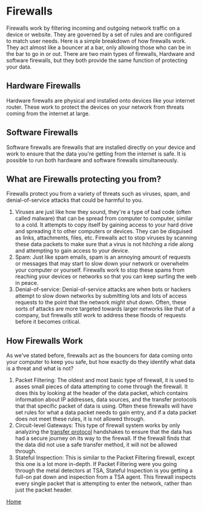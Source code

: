# Firewalls
 Firewalls work by filtering incoming and outgoing network traffic on a device or website. They are governed by a set of rules and are configured to match user needs. Here is a simple breakdown of how firewalls work. They act almost like a bouncer at a bar, only allowing those who can be in the bar to go in or out. There are two main types of firewalls, Hardware and software firewalls, but they both provide the same function of protecting your data. 
## Hardware Firewalls 
Hardware firewalls are physical and installed onto devices like your internet router. These work to protect the devices on your network from threats coming from the internet at large. 
## Software Firewalls
Software firewalls are firewalls that are installed directly on your device and work to ensure that the data you're getting from the internet is safe. It is possible to run both hardware and software firewalls simultaneously. 

## What are Firewalls protecting you from? 
Firewalls protect you from a variety of threats such as viruses, spam, and denial-of-service attacks that could be harmful to you. 
1. Viruses are just like how they sound, they're a type of bad code (often called malware) that can be spread from computer to computer, similar to a cold. It attempts to copy itself by gaining access to your hard drive and spreading it to other computers or devices. They can be disguised as links, attachments, files, etc. Firewalls act to stop viruses by scanning these data packets to make sure that a virus is not hitching a ride along and attempting to gain access to your device.
2. Spam: Just like spam emails, spam is an annoying amount of requests or messages that may start to slow down your network or overwhelm your computer or yourself. Firewalls work to stop these spams from reaching your devices or networks so that you can keep surfing the web in peace.
3. Denial-of-service: Denial-of-service attacks are when bots or hackers attempt to slow down networks by submitting lots and lots of access requests to the point that the network might shut down. Often, these sorts of attacks are more targeted towards larger networks like that of a company, but firewalls still work to address these floods of requests before it becomes critical. 

## How Firewalls Work
As we've stated before, firewalls act as the bouncers for data coming onto your computer to keep you safe, but how exactly do they identify what data is a threat and what is not? 
1. Packet Filtering: The oldest and most basic type of firewall, it is used to asses small pieces of data attempting to come through the firewall. It does this by looking at the header of the data packet, which contains information about IP addresses, data sources, and the transfer protocols that that specific packet of data is using. Often these firewalls will have set rules for what a data packet needs to gain entry, and if a data packet does not meet these rules, it is not allowed through.
2. Circuit-level Gateways: This type of firewall system works by only analyzing the [transfer protocol](Encryption.md) handshakes to ensure that the data has had a secure journey on its way to the firewall. If the firewall finds that the data did not use a safe transfer method, it will not be allowed through.
3. Stateful Inspection: This is similar to the Packet Filtering firewall, except this one is a lot more in-depth. If Packet Filtering were you going through the metal detectors at TSA, Stateful Inspection is you getting a full-on pat down and inspection from a TSA agent. This firewall inspects every single packet that is attempting to enter the network, rather than just the packet header.


[Home](README.md)
   




